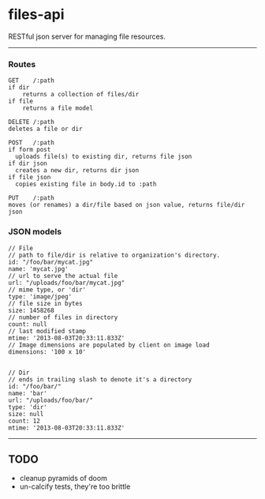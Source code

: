 files-api
=========

RESTful json server for managing file resources.

---------------------

### Routes

    GET    /:path   
    if dir
        returns a collection of files/dir
    if file
        returns a file model
    
    DELETE /:path
    deletes a file or dir

    POST   /:path
    if form post
      uploads file(s) to existing dir, returns file json
    if dir json
      creates a new dir, returns dir json
    if file json
      copies existing file in body.id to :path

    PUT    /:path
    moves (or renames) a dir/file based on json value, returns file/dir json


### JSON models

    // File
    // path to file/dir is relative to organization's directory.
    id: "/foo/bar/mycat.jpg"
    name: 'mycat.jpg'
    // url to serve the actual file
    url: "/uploads/foo/bar/mycat.jpg"
    // mime type, or 'dir'
    type: 'image/jpeg'
    // file size in bytes
    size: 1458268
    // number of files in directory
    count: null
    // last modified stamp
    mtime: '2013-08-03T20:33:11.833Z'
    // Image dimensions are populated by client on image load
    dimensions: '100 x 10'


    // Dir 
    // ends in trailing slash to denote it's a directory
    id: "/foo/bar/" 
    name: 'bar'
    url: "/uploads/foo/bar/"
    type: 'dir'
    size: null
    count: 12 
    mtime: '2013-08-03T20:33:11.833Z'


-------------------------

## TODO

- cleanup pyramids of doom
- un-calcify tests, they're too brittle
